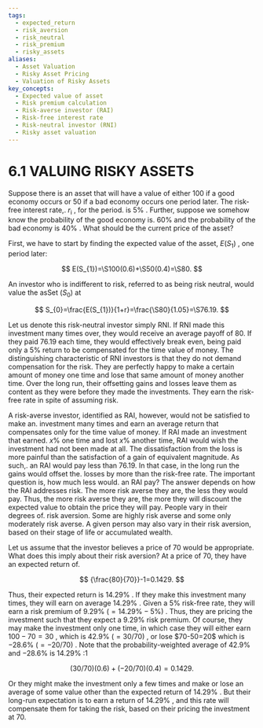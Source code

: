 ```yaml
---
tags:
  - expected_return
  - risk_aversion
  - risk_neutral
  - risk_premium
  - risky_assets
aliases:
  - Asset Valuation
  - Risky Asset Pricing
  - Valuation of Risky Assets
key_concepts:
  - Expected value of asset
  - Risk premium calculation
  - Risk-averse investor (RAI)
  - Risk-free interest rate
  - Risk-neutral investor (RNI)
  - Risky asset valuation
---
```


# 6.1 VALUING RISKY ASSETS

Suppose there is an asset that will have a value of either 100 if a good economy occurs or 50 if a bad economy occurs one period later. The risk-free interest rate,. $r_{\mathrm{{i}}}$ , for the period. is $5\%$ . Further, suppose we somehow know the probability of the good economy is. $60\%$ and the probability of the bad economy is $40\%$ . What should be the current price of the asset?

First, we have to start by finding the expected value of the asset, $E(S_{1})$ , one period later:

$$
E(S_{1})=\S100(0.6)+\S50(0.4)=\S80.
$$

An investor who is indifferent to risk, referred to as being risk neutral, would value the asSet $(S_{0})$ at

$$
S_{0}=\frac{E(S_{1})}{1+r}=\frac{\S80}{1.05}=\S76.19.
$$

Let us denote this risk-neutral investor simply RNI. If RNI made this investment many times over, they would receive an average payoff of 80. If they paid 76.19 each time, they would effectively break even, being paid only a $5\%$ return to be compensated for the time value of money. The distinguishing characteristic of RNI investors is that they do not demand compensation for the risk. They are perfectly happy to make a certain amount of money one time and lose that same amount of money another time. Over the long run, their offsetting gains and losses leave them as content as they were before they made the investments. They earn the risk-free rate in spite of assuming risk.

A risk-averse investor, identified as RAI, however, would not be satisfied to make an. investment many times and earn an average return that compensates only for the time value of money. If RAI made an investment that earned. $x\%$ one time and lost $x\%$ another time, RAI would wish the investment had not been made at all. The dissatisfaction from the loss is more painful than the satisfaction of a gain of equivalent magnitude. As such,. an RAI would pay less than 76.19. In that case, in the long run the gains would offset the. losses by more than the risk-free rate. The important question is, how much less would. an RAI pay? The answer depends on how the RAI addresses risk. The more risk averse they are, the less they would pay. Thus, the more risk averse they are, the more they will discount the expected value to obtain the price they will pay. People vary in their degrees of. risk aversion. Some are highly risk averse and some only moderately risk averse. A given person may also vary in their risk aversion, based on their stage of life or accumulated wealth.

Let us assume that the investor believes a price of 70 would be appropriate. What does this imply about their risk aversion? At a price of 70, they have an expected return of.

$$
{\frac{80}{70}}-1=0.1429.
$$

Thus, their expected return is $14.29\%$ . If they make this investment many times, they will earn on average $14.29\%$ . Given a $5\%$ risk-free rate, they will earn a risk premium of $9.29\%$ $(=14.29\%-5\%)$ . Thus, they are pricing the investment such that they expect a $9.29\%$ risk premium. Of course, they may make the investment only one time, in which case they will either earn $100-70=30$ , which is $42.9\%$ $(=30/70)$ , or lose $70-50=20\$ which is $-28.6\%$ $(=-20/70)$ . Note that the probability-weighted average of $42.9\%$ and $-28.6\%$ is $14.29\%$ :1

$$
(30/70)(0.6)+(-20/70)(0.4)=0.1429.
$$

Or they might make the investment only a few times and make or lose an average of some value other than the expected return of $14.29\%$ . But their long-run expectation is to earn a return of $14.29\%$ , and this rate will compensate them for taking the risk, based on their pricing the investment at 70.
